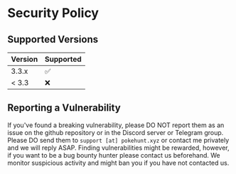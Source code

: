 # Security Policy

## Supported Versions

| Version | Supported          |
| ------- | ------------------ |
| 3.3.x   | :white_check_mark: |
| < 3.3	  | :x:                |

## Reporting a Vulnerability

If you've found a breaking vulnerability, please DO NOT report them as an issue on the github repository or in the Discord server or Telegram group.
Please DO send them to `support [at] pokehunt.xyz` or contact me privately and we will reply ASAP.
Finding vulnerabilities might be rewarded, however, if you want to be a bug bounty hunter please contact us beforehand. We monitor suspicious activity and might ban you if you have not contacted us.
